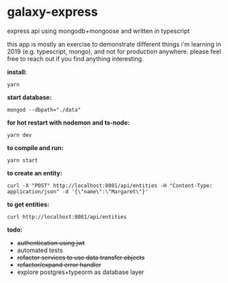 # galaxy-express

express api using mongodb+mongoose and written in typescript

this app is mostly an exercise to demonstrate different things i'm learning in 2019 (e.g. typescript, mongo), and not for production anywhere. please feel free to reach out if you find anything interesting.

**install:**
```shell
yarn
```

**start database:**
```shell
mongod --dbpath="./data"
```

**for hot restart with nodemon and ts-node:**
```shell
yarn dev
```

**to compile and run:**
```shell
yarn start
```

**to create an entity:**
```shell
curl -X "POST" http://localhost:8081/api/entities -H "Content-Type: application/json" -d '{\"name\":\"Margaret\"}'
```

**to get entities:**
```shell
curl http://localhost:8081/api/entities
```

**todo:**
- ~~authentication using jwt~~
- automated tests
- ~~refactor services to use data transfer objects~~
- ~~refactor/expand error handler~~
- explore postgres+typeorm as database layer

